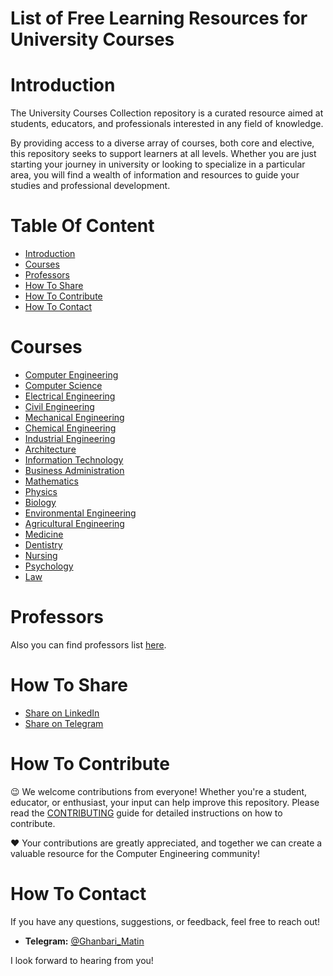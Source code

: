 # List of Free Learning Resources for University Courses

# Introduction
The University Courses Collection repository is a curated resource aimed at students, educators, and professionals interested in any field of knowledge.

By providing access to a diverse array of courses, both core and elective, this repository seeks to support learners at all levels. Whether you are just starting your journey in university or looking to specialize in a particular area, you will find a wealth of information and resources to guide your studies and professional development.

# Table Of Content
- [Introduction](#Introduction)
- [Courses](#Courses)
- [Professors](#Professors)
- [How To Share](#How-To-Share)
- [How To Contribute](#How-To-Contribute)
- [How To Contact](#How-To-Contact)

# Courses
- [Computer Engineering](majors/computer-engineering/README.md)
- [Computer Science](majors/computer-science/README.md)
- [Electrical Engineering](majors/electrical-engineering/README.md)
- [Civil Engineering](majors/civil-engineering/README.md)
- [Mechanical Engineering](majors/mechanical-engineering/README.md)
- [Chemical Engineering](majors/chemical-engineering/README.md)
- [Industrial Engineering](majors/industrial-engineering/README.md)
- [Architecture](majors/architecture/README.md)
- [Information Technology](majors/information-technology/README.md)
- [Business Administration](majors/business-administration/README.md)
- [Mathematics](majors/mathematics/README.md)
- [Physics](majors/physics/README.md)
- [Biology](majors/biology/README.md)
- [Environmental Engineering](majors/environmental-engineering/README.md)
- [Agricultural Engineering](majors/agricultural-engineering/README.md)
- [Medicine](majors/medicine/README.md)
- [Dentistry](majors/dentistry/README.md)
- [Nursing](majors/nursing/README.md)
- [Psychology](majors/psychology/README.md)
- [Law](majors/law/README.md)

# Professors
Also you can find professors list [here](professors/README.md).

# How To Share
- [Share on LinkedIn](http://www.linkedin.com/shareArticle?mini=true&url=https://github.com/MatinGhanbari/university-courses-collection&title=Free%20Programming%20Books&summary=&source=)
- [Share on Telegram](https://t.me/share/url?url=https://github.com/MatinGhanbari/university-courses-collection)

# How To Contribute

😉 We welcome contributions from everyone! Whether you're a student, educator, or enthusiast, your input can help improve this repository. Please read the [CONTRIBUTING](docs/CONTRIBUTING.md) guide for detailed instructions on how to contribute.

❤️ Your contributions are greatly appreciated, and together we can create a valuable resource for the Computer Engineering community!

# How To Contact

If you have any questions, suggestions, or feedback, feel free to reach out!

- **Telegram:** [@Ghanbari_Matin](https://t.me/Ghanbari_Matin)

I look forward to hearing from you!

